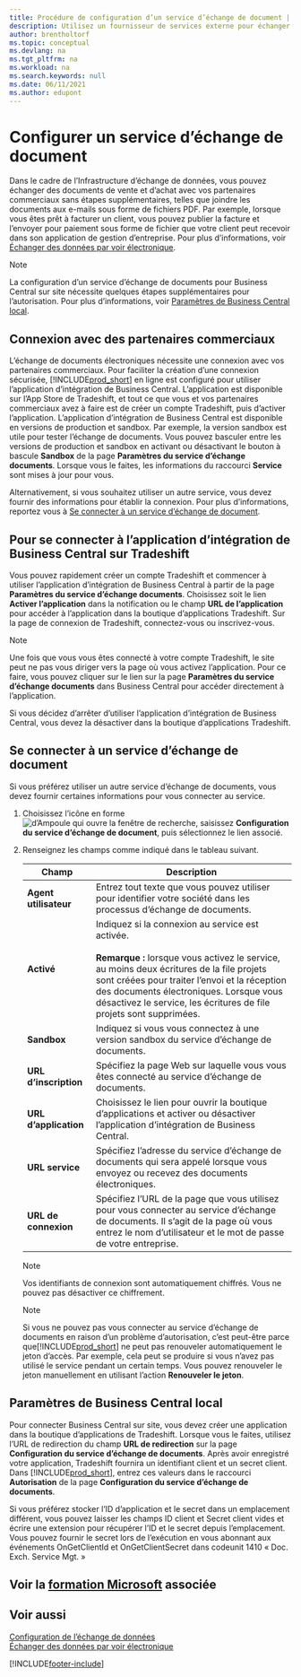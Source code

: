 ```yaml
---
title: Procédure de configuration d’un service d’échange de document | Microsoft Docs
description: Utilisez un fournisseur de services externe pour échanger des documents électroniques avec vos partenaires commerciaux.
author: brentholtorf
ms.topic: conceptual
ms.devlang: na
ms.tgt_pltfrm: na
ms.workload: na
ms.search.keywords: null
ms.date: 06/11/2021
ms.author: edupont
---
```

# <a name="set-up-a-document-exchange-service"></a><a name="set-up-a-document-exchange-service"></a>Configurer un service d’échange de document

Dans le cadre de l’Infrastructure d’échange de données, vous pouvez échanger des documents de vente et d’achat avec vos partenaires commerciaux sans étapes supplémentaires, telles que joindre les documents aux e-mails sous forme de fichiers PDF. Par exemple, lorsque vous êtes prêt à facturer un client, vous pouvez publier la facture et l’envoyer pour paiement sous forme de fichier que votre client peut recevoir dans son application de gestion d’entreprise. Pour plus d’informations, voir [Échanger des données par voir électronique](across-data-exchange.md).

> [!NOTE]
> La configuration d’un service d’échange de documents pour Business Central sur site nécessite quelques étapes supplémentaires pour l’autorisation. Pour plus d’informations, voir [Paramètres de Business Central local](#settings-for-business-central-on-premises).

## <a name="connecting-with-trading-partners"></a><a name="connecting-with-trading-partners"></a>Connexion avec des partenaires commerciaux

L’échange de documents électroniques nécessite une connexion avec vos partenaires commerciaux. Pour faciliter la création d’une connexion sécurisée, [!INCLUDE[prod_short](includes/prod_short.md)] en ligne est configuré pour utiliser l’application d’intégration de Business Central. L’application est disponible sur l’App Store de Tradeshift, et tout ce que vous et vos partenaires commerciaux avez à faire est de créer un compte Tradeshift, puis d’activer l’application. L’application d’intégration de Business Central est disponible en versions de production et sandbox. Par exemple, la version sandbox est utile pour tester l’échange de documents. Vous pouvez basculer entre les versions de production et sandbox en activant ou désactivant le bouton à bascule **Sandbox** de la page **Paramètres du service d’échange documents**. Lorsque vous le faites, les informations du raccourci **Service** sont mises à jour pour vous.

Alternativement, si vous souhaitez utiliser un autre service, vous devez fournir des informations pour établir la connexion. Pour plus d’informations, reportez vous à [Se connecter à un service d’échange de document](across-how-to-set-up-a-document-exchange-service.md#to-connect-to-a-document-exchange-service).

## <a name="to-connect-to-the-business-central-integration-app-on-tradeshift"></a><a name="to-connect-to-the-business-central-integration-app-on-tradeshift"></a>Pour se connecter à l’application d’intégration de Business Central sur Tradeshift

Vous pouvez rapidement créer un compte Tradeshift et commencer à utiliser l’application d’intégration de Business Central à partir de la page **Paramètres du service d’échange documents**. Choisissez soit le lien **Activer l’application** dans la notification ou le champ **URL de l’application** pour accéder à l’application dans la boutique d’applications Tradeshift. Sur la page de connexion de Tradeshift, connectez-vous ou inscrivez-vous.

> [!NOTE]
> Une fois que vous vous êtes connecté à votre compte Tradeshift, le site peut ne pas vous diriger vers la page où vous activez l’application. Pour ce faire, vous pouvez cliquer sur le lien sur la page **Paramètres du service d’échange documents** dans Business Central pour accéder directement à l’application.

Si vous décidez d’arrêter d’utiliser l’application d’intégration de Business Central, vous devez la désactiver dans la boutique d’applications Tradeshift. 

## <a name="to-connect-to-a-document-exchange-service"></a><a name="to-connect-to-a-document-exchange-service"></a>Se connecter à un service d’échange de document

Si vous préférez utiliser un autre service d’échange de documents, vous devez fournir certaines informations pour vous connecter au service.

1. Choisissez l’icône en forme ![d’Ampoule qui ouvre la fenêtre de recherche](media/ui-search/search_small.png "Dites-moi ce que vous voulez faire"), saisissez **Configuration du service d’échange de document**, puis sélectionnez le lien associé.  
2. Renseignez les champs comme indiqué dans le tableau suivant.  

    |Champ|Description|  
    |---------------------------------|---------------------------------------|  
    |**Agent utilisateur**|Entrez tout texte que vous pouvez utiliser pour identifier votre société dans les processus d’échange de documents.|  
    |**Activé**|Indiquez si la connexion au service est activée.<br><br> **Remarque :** lorsque vous activez le service, au moins deux écritures de la file projets sont créées pour traiter l’envoi et la réception des documents électroniques. Lorsque vous désactivez le service, les écritures de file projets sont supprimées.|  
    |**Sandbox**|Indiquez si vous vous connectez à une version sandbox du service d’échange de documents.|
    |**URL d’inscription**|Spécifiez la page Web sur laquelle vous vous êtes connecté au service d’échange de documents.|  
    |**URL d’application**|Choisissez le lien pour ouvrir la boutique d’applications et activer ou désactiver l’application d’intégration de Business Central.|
    |**URL service**|Spécifiez l’adresse du service d’échange de documents qui sera appelé lorsque vous envoyez ou recevez des documents électroniques.|  
    |**URL de connexion**|Spécifiez l’URL de la page que vous utilisez pour vous connecter au service d’échange de documents. Il s’agit de la page où vous entrez le nom d’utilisateur et le mot de passe de votre entreprise.|  
    
    > [!NOTE]  
    > Vos identifiants de connexion sont automatiquement chiffrés. Vous ne pouvez pas désactiver ce chiffrement.

    > [!NOTE]
    > Si vous ne pouvez pas vous connecter au service d’échange de documents en raison d’un problème d’autorisation, c’est peut-être parce que[!INCLUDE[prod_short](includes/prod_short.md)] ne peut pas renouveler automatiquement le jeton d’accès. Par exemple, cela peut se produire si vous n’avez pas utilisé le service pendant un certain temps. Vous pouvez renouveler le jeton manuellement en utilisant l’action **Renouveler le jeton**.

## <a name="settings-for-business-central-on-premises"></a><a name="settings-for-business-central-on-premises"></a>Paramètres de Business Central local

Pour connecter Business Central sur site, vous devez créer une application dans la boutique d’applications de Tradeshift. Lorsque vous le faites, utilisez l’URL de redirection du champ **URL de redirection** sur la page **Configuration du service d’échange de documents**. Après avoir enregistré votre application, Tradeshift fournira un identifiant client et un secret client. Dans [!INCLUDE[prod_short](includes/prod_short.md)], entrez ces valeurs dans le raccourci **Autorisation** de la page **Configuration du service d’échange de documents**.

Si vous préférez stocker l’ID d’application et le secret dans un emplacement différent, vous pouvez laisser les champs ID client et Secret client vides et écrire une extension pour récupérer l’ID et le secret depuis l’emplacement. Vous pouvez fournir le secret lors de l’exécution en vous abonnant aux événements OnGetClientId et OnGetClientSecret dans codeunit 1410 « Doc. Exch. Service Mgt. »

## <a name="see-related-microsoft-training"></a><a name="see-related-microsoft-training"></a>Voir la [formation Microsoft](/training/modules/electronic-documents-dynamics-365-business-central/) associée

## <a name="see-also"></a><a name="see-also"></a>Voir aussi

[Configuration de l’échange de données](across-set-up-data-exchange.md)  
[Échanger des données par voir électronique](across-data-exchange.md)


[!INCLUDE[footer-include](includes/footer-banner.md)]
